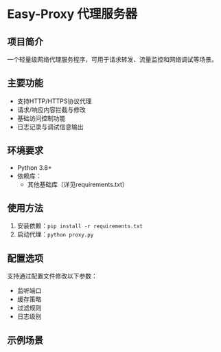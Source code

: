 # Easy-Proxy 代理服务器

## 项目简介
一个轻量级网络代理服务程序，可用于请求转发、流量监控和网络调试等场景。

## 主要功能
- 支持HTTP/HTTPS协议代理
- 请求/响应内容拦截与修改
- 基础访问控制功能
- 日志记录与调试信息输出

## 环境要求
- Python 3.8+
- 依赖库：
  - 其他基础库（详见requirements.txt）

## 使用方法
1. 安装依赖：`pip install -r requirements.txt`
2. 启动代理：`python proxy.py`

## 配置选项
支持通过配置文件修改以下参数：
- 监听端口
- 缓存策略
- 过滤规则
- 日志级别

## 示例场景